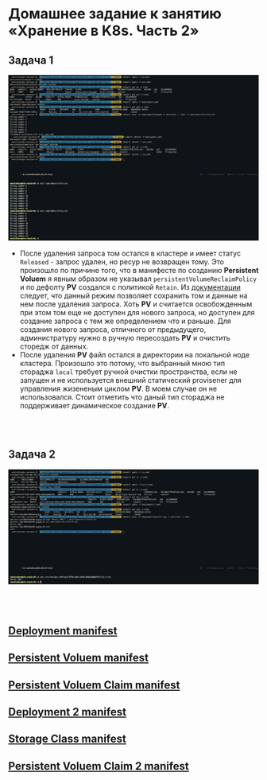 # Домашнее задание к занятию «Хранение в K8s. Часть 2»

## Задача 1

![Скриншот 1](https://github.com/cachmc/netology_devops_homework/raw/main/07-kubernetes/07-storage-part-2/pictures/task-01-00.png)

  - После удаления запроса том остался в кластере и имеет статус `Released` - запрос удален, но ресур не возвращен тому. Это произошло по причине того, что в манифесте по созданию **Persistent Voluem** я явным образом не указывал `persistentVolumeReclaimPolicy` и по дефолту **PV** создался с политикой `Retain`. Из [документации](https://kubernetes.io/docs/concepts/storage/persistent-volumes/#reclaiming) следует, что данный режим позволяет сохранить том и данные на нем после удаления запроса. Хоть **PV** и считается освобожденным при этом том еще не доступен для нового запроса, но доступен для создание запроса с тем же определением что и раньше. Для создания нового запроса, отличного от предыдущего, администратуру нужно в ручную пересоздать **PV** и очистить сторедж от данных.
  - После удаления **PV** файл остался в директории на локальной ноде кластера. Произошло это потому, что выбранный мною тип стораджа `local` требует ручной очистки пространства, если не запущен и не используется внешний статический provisener для управления жизененым циклом **PV**. В моем случае он не использовался. Стоит отметить что даный тип стораджа не поддерживает динамическое создание **PV**.

<br>
<br>

## Задача 2

![Скриншот 2](https://github.com/cachmc/netology_devops_homework/raw/main/07-kubernetes/07-storage-part-2/pictures/task-02-00.png)

<br>
<br>

## [Deployment manifest](https://github.com/cachmc/netology_devops_homework/tree/main/07-kubernetes/07-storage-part-2/src/deployment.yaml)

## [Persistent Voluem manifest](https://github.com/cachmc/netology_devops_homework/tree/main/07-kubernetes/07-storage-part-2/src/pv.yaml)

## [Persistent Voluem Claim manifest](https://github.com/cachmc/netology_devops_homework/tree/main/07-kubernetes/07-storage-part-2/src/pvc.yaml)

## [Deployment 2 manifest](https://github.com/cachmc/netology_devops_homework/tree/main/07-kubernetes/07-storage-part-2/src/deployment-2.yaml)

## [Storage Class manifest](https://github.com/cachmc/netology_devops_homework/tree/main/07-kubernetes/07-storage-part-2/src/sc.yaml)

## [Persistent Voluem Claim 2 manifest](https://github.com/cachmc/netology_devops_homework/tree/main/07-kubernetes/07-storage-part-2/src/pvc-2.yaml)
